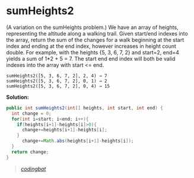 # sumHeights2

(A variation on the sumHeights problem.) We have an array of heights, representing the altitude along a walking trail. Given start/end indexes into the array, return the sum of the changes for a walk beginning at the start index and ending at the end index, however increases in height count double. For example, with the heights {5, 3, 6, 7, 2} and start=2, end=4 yields a sum of 1*2 + 5 = 7. The start end end index will both be valid indexes into the array with start <= end.

```
sumHeights2([5, 3, 6, 7, 2], 2, 4) → 7
sumHeights2([5, 3, 6, 7, 2], 0, 1) → 2
sumHeights2([5, 3, 6, 7, 2], 0, 4) → 15
```

**Solution:**

```java
public int sumHeights2(int[] heights, int start, int end) {
  int change = 0;
  for(int i=start; i<end; i++){
    if(heights[i+1]-heights[i]>0){
      change+=heights[i+1]-heights[i];
    }
      change+=Math.abs(heights[i+1]-heights[i]);
  }
  return change;
}
```

> _[codingbat](https://codingbat.com/prob/p157900)_